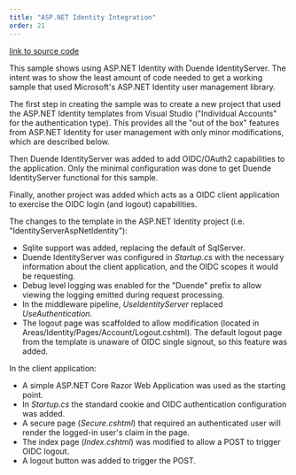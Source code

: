 ```yaml
---
title: "ASP.NET Identity Integration"
order: 21
---
```


[link to source code](https://github.com/DuendeSoftware/Samples/tree/main/IdentityServer/v5/AspNetIdentity)

This sample shows using ASP.NET Identity with Duende IdentityServer. 
The intent was to show the least amount of code needed to get a working sample that used Microsoft's ASP.NET Identity user management library.

The first step in creating the sample was to create a new project that used the ASP.NET Identity templates from Visual Studio ("Individual Accounts" for the authentication type). This provides all the "out of the box" features from ASP.NET Identity for user management with only minor modifications, which are described below.

Then Duende IdentityServer was added to add OIDC/OAuth2 capabilities to the application. Only the minimal configuration was done to get Duende IdentityServer functional for this sample.

Finally, another project was added which acts as a OIDC client application to exercise the OIDC login (and logout) capabilities.

The changes to the template in the ASP.NET Identity project (i.e. "IdentityServerAspNetIdentity"):

* Sqlite support was added, replacing the default of SqlServer.
* Duende IdentityServer was configured in *Startup.cs* with the necessary information about the client application, and the OIDC scopes it would be requesting.
* Debug level logging was enabled for the "Duende" prefix to allow viewing the logging emitted during request processing.
* In the middleware pipeline, *UseIdentityServer* replaced *UseAuthentication*. 
* The logout page was scaffolded to allow modification (located in Areas/Identity/Pages/Account/Logout.cshtml). The default logout page from the template is unaware of OIDC single signout, so this feature was added.

In the client application:

* A simple ASP.NET Core Razor Web Application was used as the starting point.
* In *Startup.cs* the standard cookie and OIDC authentication configuration was added.
* A secure page (*Secure.cshtml*) that required an authenticated user will render the logged-in user's claim in the page.
* The index page (*Index.cshtml*) was modified to allow a POST to trigger OIDC logout. 
* A logout button was added to trigger the POST.